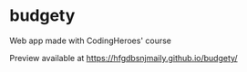 # budgety
Web app made with CodingHeroes' course

Preview available at https://hfgdbsnjmaily.github.io/budgety/
